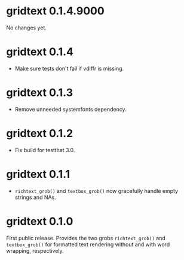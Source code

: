 # gridtext 0.1.4.9000

No changes yet.

# gridtext 0.1.4

- Make sure tests don't fail if vdiffr is missing.

# gridtext 0.1.3

- Remove unneeded systemfonts dependency.

# gridtext 0.1.2

- Fix build for testthat 3.0.

# gridtext 0.1.1

- `richtext_grob()` and `textbox_grob()` now gracefully handle empty strings
  and NAs.

# gridtext 0.1.0

First public release. Provides the two grobs `richtext_grob()` and `textbox_grob()` for formatted text rendering without and with word wrapping, respectively.
